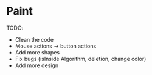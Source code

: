 # Paint

TODO:
* Clean the code
* Mouse actions -> button actions
* Add more shapes
* Fix bugs (isInside Algorithm, deletion, change color)
* Add more design
